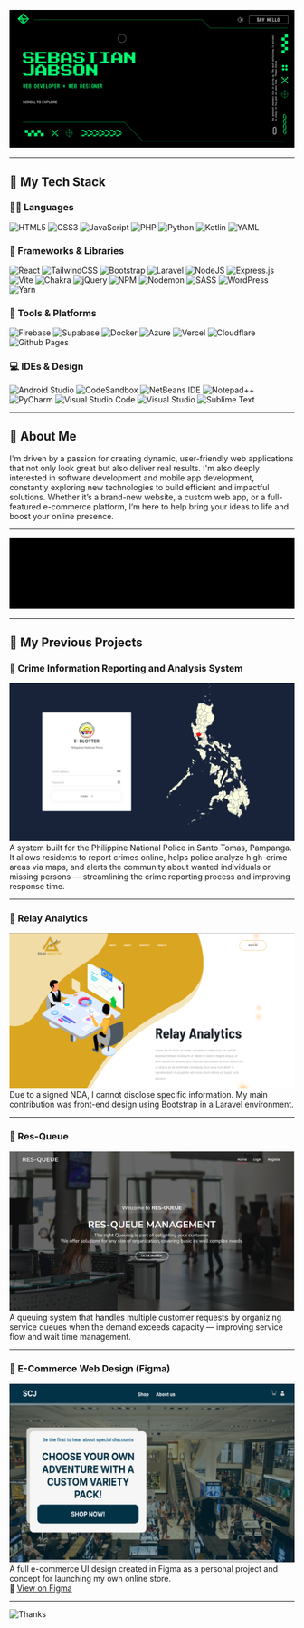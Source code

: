 ![Sebastian on SCJ](https://raw.githubusercontent.com/sebastian709/sebastian709/main/images/SCJBannerV3.png)
<hr style="border-color: #65F074; border-width: 2px;">


## 🚀 My Tech Stack

### 🧑‍💻 Languages
![HTML5](https://img.shields.io/badge/html5-%23E34F26.svg?style=for-the-badge&logo=html5&logoColor=white)
![CSS3](https://img.shields.io/badge/css3-%231572B6.svg?style=for-the-badge&logo=css3&logoColor=white)
![JavaScript](https://img.shields.io/badge/javascript-%23323330.svg?style=for-the-badge&logo=javascript&logoColor=%23F7DF1E)
![PHP](https://img.shields.io/badge/php-%23777BB4.svg?style=for-the-badge&logo=php&logoColor=white)
![Python](https://img.shields.io/badge/python-3670A0?style=for-the-badge&logo=python&logoColor=ffdd54)
![Kotlin](https://img.shields.io/badge/kotlin-%237F52FF.svg?style=for-the-badge&logo=kotlin&logoColor=white)
![YAML](https://img.shields.io/badge/yaml-%23ffffff.svg?style=for-the-badge&logo=yaml&logoColor=151515)

### 🧰 Frameworks & Libraries
![React](https://img.shields.io/badge/react-%2320232a.svg?style=for-the-badge&logo=react&logoColor=%2361DAFB)
![TailwindCSS](https://img.shields.io/badge/tailwindcss-%2338B2AC.svg?style=for-the-badge&logo=tailwind-css&logoColor=white)
![Bootstrap](https://img.shields.io/badge/bootstrap-%238511FA.svg?style=for-the-badge&logo=bootstrap&logoColor=white)
![Laravel](https://img.shields.io/badge/laravel-%23FF2D20.svg?style=for-the-badge&logo=laravel&logoColor=white)
![NodeJS](https://img.shields.io/badge/node.js-6DA55F?style=for-the-badge&logo=node.js&logoColor=white)
![Express.js](https://img.shields.io/badge/express.js-%23404d59.svg?style=for-the-badge&logo=express&logoColor=%2361DAFB)
![Vite](https://img.shields.io/badge/vite-%23646CFF.svg?style=for-the-badge&logo=vite&logoColor=white)
![Chakra](https://img.shields.io/badge/chakra-%234ED1C5.svg?style=for-the-badge&logo=chakraui&logoColor=white)
![jQuery](https://img.shields.io/badge/jquery-%230769AD.svg?style=for-the-badge&logo=jquery&logoColor=white)
![NPM](https://img.shields.io/badge/NPM-%23CB3837.svg?style=for-the-badge&logo=npm&logoColor=white)
![Nodemon](https://img.shields.io/badge/NODEMON-%23323330.svg?style=for-the-badge&logo=nodemon&logoColor=%BBDEAD)
![SASS](https://img.shields.io/badge/SASS-hotpink.svg?style=for-the-badge&logo=SASS&logoColor=white)
![WordPress](https://img.shields.io/badge/WordPress-%23117AC9.svg?style=for-the-badge&logo=WordPress&logoColor=white)
![Yarn](https://img.shields.io/badge/yarn-%232C8EBB.svg?style=for-the-badge&logo=yarn&logoColor=white)

### 🧱 Tools & Platforms
![Firebase](https://img.shields.io/badge/firebase-a08021?style=for-the-badge&logo=firebase&logoColor=ffcd34)
![Supabase](https://img.shields.io/badge/Supabase-3ECF8E?style=for-the-badge&logo=supabase&logoColor=white)
![Docker](https://img.shields.io/badge/docker-%230db7ed.svg?style=for-the-badge&logo=docker&logoColor=white)
![Azure](https://img.shields.io/badge/azure-%230072C6.svg?style=for-the-badge&logo=microsoftazure&logoColor=white)
![Vercel](https://img.shields.io/badge/vercel-%23000000.svg?style=for-the-badge&logo=vercel&logoColor=white)
![Cloudflare](https://img.shields.io/badge/Cloudflare-F38020?style=for-the-badge&logo=Cloudflare&logoColor=white)
![Github Pages](https://img.shields.io/badge/github%20pages-121013?style=for-the-badge&logo=github&logoColor=white)

### 💻 IDEs & Design
![Android Studio](https://img.shields.io/badge/android%20studio-346ac1?style=for-the-badge&logo=android%20studio&logoColor=white)
![CodeSandbox](https://img.shields.io/badge/Codesandbox-040404?style=for-the-badge&logo=codesandbox&logoColor=DBDBDB)
![NetBeans IDE](https://img.shields.io/badge/NetBeansIDE-1B6AC6.svg?style=for-the-badge&logo=apache-netbeans-ide&logoColor=white)
![Notepad++](https://img.shields.io/badge/Notepad++-90E59A.svg?style=for-the-badge&logo=notepad%2b%2b&logoColor=black)
![PyCharm](https://img.shields.io/badge/pycharm-143?style=for-the-badge&logo=pycharm&logoColor=black&color=black&labelColor=green)
![Visual Studio Code](https://img.shields.io/badge/Visual%20Studio%20Code-0078d7.svg?style=for-the-badge&logo=visual-studio-code&logoColor=white)
![Visual Studio](https://img.shields.io/badge/Visual%20Studio-5C2D91.svg?style=for-the-badge&logo=visual-studio&logoColor=white)
![Sublime Text](https://img.shields.io/badge/sublime_text-%23575757.svg?style=for-the-badge&logo=sublime-text&logoColor=important)

<hr style="border-color: #65F074; border-width: 2px;">


## 👋 About Me

I'm driven by a passion for creating dynamic, user-friendly web applications that not only look great but also deliver real results. I'm also deeply interested in software development and mobile app development, constantly exploring new technologies to build efficient and impactful solutions. Whether it’s a brand-new website, a custom web app, or a full-featured e-commerce platform, I’m here to help bring your ideas to life and boost your online presence.

<hr style="border-color: #65F074; border-width: 2px;">


![Sebastian on SCJ](https://raw.githubusercontent.com/sebastian709/sebastian709/main/images/code.gif)

<hr style="border-color: #65F074; border-width: 2px;">




## 🧩 My Previous Projects

### 📌 Crime Information Reporting and Analysis System  
![CIRAS](https://raw.githubusercontent.com/sebastian709/sebastian709/main/images/Ciras.PNG)  
A system built for the Philippine National Police in Santo Tomas, Pampanga. It allows residents to report crimes online, helps police analyze high-crime areas via maps, and alerts the community about wanted individuals or missing persons — streamlining the crime reporting process and improving response time.

<hr style="border-color: #65F074; border-width: 2px;">

### 📌 Relay Analytics  
![Relay](https://raw.githubusercontent.com/sebastian709/sebastian709/main/images/Relay.PNG)  
Due to a signed NDA, I cannot disclose specific information. My main contribution was front-end design using Bootstrap in a Laravel environment.

<hr style="border-color: #65F074; border-width: 2px;">

### 📌 Res-Queue  
![Resqueue](https://raw.githubusercontent.com/sebastian709/sebastian709/main/images/Resqueue.PNG)  
A queuing system that handles multiple customer requests by organizing service queues when the demand exceeds capacity — improving service flow and wait time management.

<hr style="border-color: #65F074; border-width: 2px;">

### 📌 E-Commerce Web Design (Figma)  
![Figma](https://raw.githubusercontent.com/sebastian709/sebastian709/main/images/EcommerceFigma.png)  
A full e-commerce UI design created in Figma as a personal project and concept for launching my own online store.  
🔗 [View on Figma](https://www.figma.com/proto/58G9sQxn2z7poMP3LtvAQ4/SCJ-Ecommerce?node-id=102%3A13&scaling=min-zoom&page-id=0%3A1)

<hr style="border-color: #65F074; border-width: 2px;">

![Thanks](https://raw.githubusercontent.com/sebastian709/sebastian709/main/images/Thanksrz.gif)
